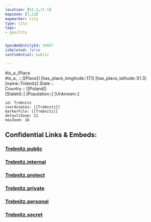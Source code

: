 ```yaml
---
location: [51.3,17.1] 
mapzoom: [7,12] 
mapmarker: city 
type: City
tags:
- geo/City


SpocWebEntityId: 34957
isDeleted: false
confidential: public

---
```

#is_a_/Place  
#is_a_ :: [[Place]] 
[has_place_longitude::17.1] 
[has_place_latitude::51.3] 
[name::Trebnitz] 
State ::  
Country :: [[Poland]]  
[StateId::] 
[Population::] 
[Unknown::] 


```leaflet
id: Trebnitz
coordinates: [[Trebnitz]] 
markerFile: [[Trebnitz]] 
defaultZoom: 11 
maxZoom: 18
```


## Confidential Links & Embeds: 

### [Trebnitz.public](/_public/\Earth\Continent\Europe\Europe~East\Poland\Provinces~Poland\Lower_Silesian\CityTrebnitz.public.md) 

### [Trebnitz.internal](/_internal/\Earth\Continent\Europe\Europe~East\Poland\Provinces~Poland\Lower_Silesian\CityTrebnitz.internal.md) 

### [Trebnitz.protect](/_protect/\Earth\Continent\Europe\Europe~East\Poland\Provinces~Poland\Lower_Silesian\CityTrebnitz.protect.md) 

### [Trebnitz.private](/_private/\Earth\Continent\Europe\Europe~East\Poland\Provinces~Poland\Lower_Silesian\CityTrebnitz.private.md) 

### [Trebnitz.personal](/_personal/\Earth\Continent\Europe\Europe~East\Poland\Provinces~Poland\Lower_Silesian\CityTrebnitz.personal.md) 

### [Trebnitz.secret](/_secret/\Earth\Continent\Europe\Europe~East\Poland\Provinces~Poland\Lower_Silesian\CityTrebnitz.secret.md)

